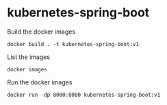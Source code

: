 # kubernetes-spring-boot

Build the docker images

```
docker build . -t kubernetes-spring-boot:v1
```

List the images

```
docker images
```

Run the docker images

```
docker run -dp 8080:8080 kubernetes-spring-boot:v1
```

